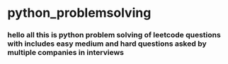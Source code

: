 # python_problemsolving
### hello all this is python problem solving of leetcode questions with includes easy medium and hard questions asked by multiple companies in interviews
